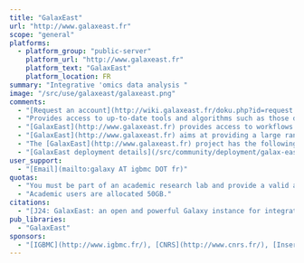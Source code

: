 ```yaml
---
title: "GalaxEast"
url: "http://www.galaxeast.fr"
scope: "general"
platforms:
  - platform_group: "public-server"
    platform_url: "http://www.galaxeast.fr"
    platform_text: "GalaxEast"
    platform_location: FR
summary: "Integrative 'omics data analysis "
image: "/src/use/galaxeast/galaxeast.png"
comments:
  - "[Request an account](http://wiki.galaxeast.fr/doku.php?id=request:account)"
  - "Provides access to up-to-date tools and algorithms such as those devoted to Next Generation Sequencing (NGS) data analysis of: 1) Epigenome: MACS, Homer; 2) Genomic sequence: GATK, Samtools, BEDtools, Picard; 3) Transcriptome: Cufflinks, HTSeq, TopHat; 4) Statistical analyses: DeepTools, S-mart, DESeq"
  - "[GalaxEast](http://www.galaxeast.fr) provides access to workflows developed for: Motif search, Repetitive element analyses, ChIP-seq data analysis"
  - "[GalaxEast](http://www.galaxeast.fr) aims at providing a large range of bioinformatics tools for the analysis of various types of Omics data. It supports reproducible computational research by providing an environment for performing and recording bioinformatics analyses."
  - "The [GalaxEast](http://www.galaxeast.fr) project has the following main objectives: 1) Provide the academic scientific community with an open and powerful Galaxy instance with a guaranteed availability. The platform offers access to cutting-edge and up-to-date tools for Omics data analysis with help and support. 2) Propose innovative developments and new helpful tools packaged for Galaxy (available in the GalaxEast toolshed) 3) Promote the packaging of new developments for Galaxy (through wrappers and/or toolshed packages)."
  - "[GalaxEast deployment details](/src/community/deployment/galax-east/index.md)"
user_support:
  - "[Email](mailto:galaxy AT igbmc DOT fr)"
quotas:
  - "You must be part of an academic research lab and provide a valid academic email address to get a personal GalaxEast account.  Write to galaxy@igbmc.fr to request an account."
  - "Academic users are allocated 50GB."
citations:
  - "[J24: GalaxEast: an open and powerful Galaxy instance for integrative Omics data analysis](https://depot.galaxyproject.org/hub/attachments/documents/posters/2014ECCB_GalaxEast.pdf), poster presented at [ECCB'14](/src/events/eccb2014/index.md) by Stephanie Le Gras, Serge Uge, Matthieu Jung, Ludovic Roy, Valerie Cognat, Frederic Plewniak, Irwin Davidson and Julien Seiler:"
pub_libraries:
  - "GalaxEast"
sponsors:
  - "[IGBMC](http://www.igbmc.fr/), [CNRS](http://www.cnrs.fr/), [Inserm](http://www.inserm.fr/), [Université Strasbourg](http://www.unistra.fr/)"
---
```

